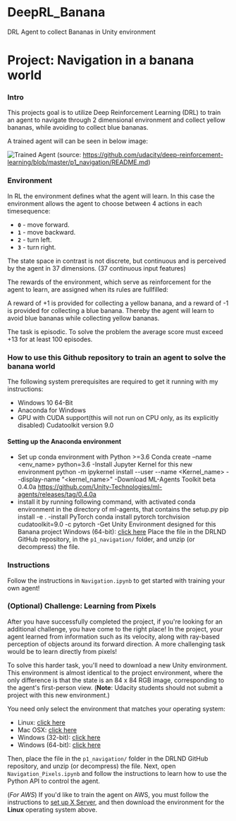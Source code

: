 # DeepRL_Banana
DRL Agent to collect Bananas in Unity environment


# Project: Navigation in a banana world

### Intro

[//]: # (Image References)

[image1]: https://user-images.githubusercontent.com/10624937/42135619-d90f2f28-7d12-11e8-8823-82b970a54d7e.gif "Trained Agent"


This projects goal is to utilize Deep Reinforcement Learning (DRL) to train an agent to navigate through 2 dimensional environment and collect yellow bananas, while avoiding to collect blue bananas.

A trained agent will can be seen in below image: 

![Trained Agent][image1]
(source: https://github.com/udacity/deep-reinforcement-learning/blob/master/p1_navigation/README.md)

### Environment
In RL the environment defines what the agent will learn. In this case the environment allows the agent to choose between 4 actions in each timesequence:

- **`0`** - move forward.
- **`1`** - move backward.
- **`2`** - turn left.
- **`3`** - turn right.

The state space in contrast is not discrete, but continuous and is perceived by the agent in 37 dimensions. (37 continuous input features)

The rewards of the environment, which serve as reinforcement for the agent to learn, are assigned when its rules are fullfilled:

A reward of +1 is provided for collecting a yellow banana, and a reward of -1 is provided for collecting a blue banana.  Thereby the agent will learn to avoid blue bananas while collecting yellow bananas.

The task is episodic. To solve the problem the average score must exceed +13 for at least 100 episodes.

### How to use this Github repository to train an agent to solve the banana world

The following system prerequisites are required to get it running with my instructions:

- Windows 10 64-Bit
- Anaconda for Windows
- GPU with CUDA support(this will not run on CPU only, as its explicitly disabled)
    Cudatoolkit version 9.0

#### Setting up the Anaconda environment

- Set up conda environment with Python >=3.6
	Conda create –name <env_name> python=3.6
-Install Jupyter Kernel for this new environment
    python -m ipykernel install --user --name <Kernel_name> --display-name "<kernel_name>"
-Download ML-Agents Toolkit beta 0.4.0a
    https://github.com/Unity-Technologies/ml-agents/releases/tag/0.4.0a
- install it by running following command, with activated conda environment in the directory of ml-agents, that contains the setup.py
    pip install -e .
-install PyTorch
    conda install pytorch torchvision cudatoolkit=9.0 -c pytorch
-Get Unity Environment designed for this Banana project
    Windows (64-bit): [click here](https://s3-us-west-1.amazonaws.com/udacity-drlnd/P1/Banana/Banana_Windows_x86_64.zip)
    Place the file in the DRLND GitHub repository, in the `p1_navigation/` folder, and unzip (or decompress) the file. 

### Instructions

Follow the instructions in `Navigation.ipynb` to get started with training your own agent!  

### (Optional) Challenge: Learning from Pixels

After you have successfully completed the project, if you're looking for an additional challenge, you have come to the right place!  In the project, your agent learned from information such as its velocity, along with ray-based perception of objects around its forward direction.  A more challenging task would be to learn directly from pixels!

To solve this harder task, you'll need to download a new Unity environment.  This environment is almost identical to the project environment, where the only difference is that the state is an 84 x 84 RGB image, corresponding to the agent's first-person view.  (**Note**: Udacity students should not submit a project with this new environment.)

You need only select the environment that matches your operating system:
- Linux: [click here](https://s3-us-west-1.amazonaws.com/udacity-drlnd/P1/Banana/VisualBanana_Linux.zip)
- Mac OSX: [click here](https://s3-us-west-1.amazonaws.com/udacity-drlnd/P1/Banana/VisualBanana.app.zip)
- Windows (32-bit): [click here](https://s3-us-west-1.amazonaws.com/udacity-drlnd/P1/Banana/VisualBanana_Windows_x86.zip)
- Windows (64-bit): [click here](https://s3-us-west-1.amazonaws.com/udacity-drlnd/P1/Banana/VisualBanana_Windows_x86_64.zip)

Then, place the file in the `p1_navigation/` folder in the DRLND GitHub repository, and unzip (or decompress) the file.  Next, open `Navigation_Pixels.ipynb` and follow the instructions to learn how to use the Python API to control the agent.

(_For AWS_) If you'd like to train the agent on AWS, you must follow the instructions to [set up X Server](https://github.com/Unity-Technologies/ml-agents/blob/master/docs/Training-on-Amazon-Web-Service.md), and then download the environment for the **Linux** operating system above.
